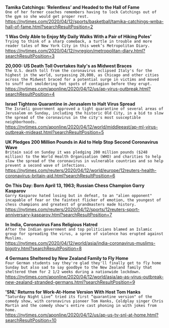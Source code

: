 **Tamika Catchings: ‘Relentless’ and Headed to the Hall of Fame**\
`One of her former coaches remembers having to lock Catchings out of the gym so she would get proper rest.`\
https://nytimes.com/2020/04/12/sports/basketball/tamika-catchings-wnba-hall-of-fame.html?searchResultPosition=2

**‘I Was Only Able to Enjoy My Daily Walks With a Pair of Hiking Poles’**\
`Trying to think of a sharp comeback, a turtle in trouble and more reader tales of New York City in this week’s Metropolitan Diary.`\
https://nytimes.com/2020/04/12/nyregion/metropolitan-diary.html?searchResultPosition=3

**20,000: US Death Toll Overtakes Italy's as Midwest Braces**\
`The U.S. death toll from the coronavirus eclipsed Italy's for the highest in the world, surpassing 20,000, as Chicago and other cities across the Midwest braced for a potential surge in victims and moved to snuff out smoldering hot spots of contagion before they erupt.`\
https://nytimes.com/aponline/2020/04/12/us/ap-virus-outbreak.html?searchResultPosition=4

**Israel Tightens Quarantine in Jerusalem to Halt Virus Spread**\
`The Israeli government approved a tight quarantine of several areas of Jerusalem on Sunday, including the historic Old City, in a bid to slow the spread of the coronavirus in the city's most susceptible neighborhoods.`\
https://nytimes.com/aponline/2020/04/12/world/middleeast/ap-ml-virus-outbreak-mideast.html?searchResultPosition=5

**UK Pledges 200 Million Pounds in Aid to Help Stop Second Coronavirus Wave**\
`Britain said on Sunday it was pledging 200 million pounds ($248 million) to the World Health Organisation (WHO) and charities to help slow the spread of the coronavirus in vulnerable countries and so help prevent a second wave of infections.`\
https://nytimes.com/reuters/2020/04/12/world/europe/12reuters-health-coronavirus-britain-aid.html?searchResultPosition=6

**On This Day: Born April 13, 1963; Russian Chess Champion Garry Kasparov**\
`Garry Kasparov hated losing but in defeat, to an "alien opponent" incapable of fear or the faintest flicker of emotion, the youngest of chess champions and greatest of grandmasters made history.`\
https://nytimes.com/reuters/2020/04/12/sports/12reuters-sport-anniversary-kasparov.html?searchResultPosition=7

**In India, Coronavirus Fans Religious Hatred**\
`After the Indian government and top politicians blamed an Islamic group for spreading the virus, a spree of violence has erupted against Muslims.`\
https://nytimes.com/2020/04/12/world/asia/india-coronavirus-muslims-bigotry.html?searchResultPosition=8

**4 Germans Sheltered by New Zealand Family to Fly Home**\
`Four German students say they're glad they'll finally get to fly home Sunday but also sad to say goodbye to the New Zealand family that sheltered them for 2 1/2 weeks during a nationwide lockdown.`\
https://nytimes.com/aponline/2020/04/12/world/asia/ap-as-virus-outbreak-new-zealand-stranded-germans.html?searchResultPosition=9

**'SNL' Returns for Work-At-Home Version With Host Tom Hanks**\
`“Saturday Night Live” tried its first “quarantine version" of the comedy show, with coronavirus pioneer Tom Hanks, Coldplay singer Chris Martin and the comedy show's entire cast phoning in with jokes from home.`\
https://nytimes.com/aponline/2020/04/12/us/ap-us-tv-snl-at-home.html?searchResultPosition=10

